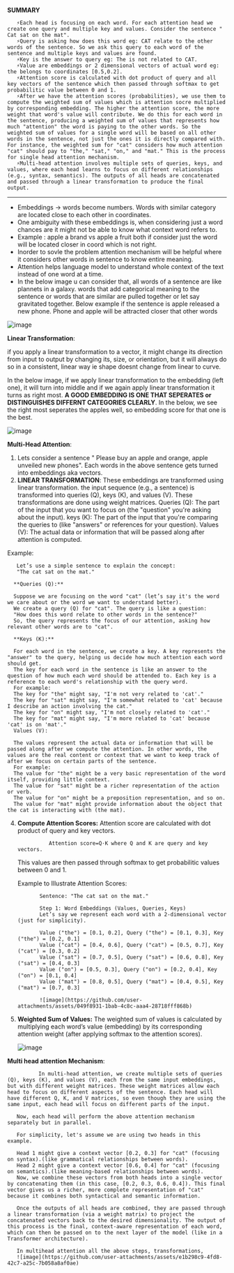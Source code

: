

**SUMMARY** 

       ⚡️Each head is focusing on each word. For each attention head we create one query and multiple key and values. Consider the sentence " Cat sat on the mat". 
       ⚡️Query is asking how does this word eg: CAT relate to the other words of the sentence. So we ask this query to each word of the sentence and multiple keys and values are found.  
       ⚡️Key is the answer to query eg: The is not related to CAT. 
       ⚡️Value are embeddings or 2 dimensional vectors of actual word eg: the belongs to coordinates [0.5,0.2]. 
       ⚡️Attention score is calculated with dot product of query and all key vectors of the sentence which then passed through softmax to get probabilitic value between 0 and 1. 
       ⚡️After we have the attention scores (probabilities), we use them to compute the weighted sum of values which is attention socre multiplied by corresponding embedding. The higher the attention score, the more weight that word's value will contribute. We do this for each word in the sentence, producing a weighted sum of values that represents how much "attention" the word is paying to the other words. So the weighted sum of values for a single word will be based on all other words in the sentence, not just the ones it is directly compared with. For instance, the weighted sum for "cat" considers how much attention "cat" should pay to "the," "sat," "on," and "mat." This is the process for single head attention mechanism.
       ⚡️Multi-head attention involves multiple sets of queries, keys, and values, where each head learns to focus on different relationships (e.g., syntax, semantics). The outputs of all heads are concatenated and passed through a linear transformation to produce the final output.

___________________________________________________________________________________________________________________________

* Embeddings -> words become numbers. Words with similar category are located close to each other in coordinates. 
* One ambiguity with these embeddings is, when considering just a word chances are it might not be able to know what context word refers to. 
* Example : apple a brand vs apple a fruit both if consider just the word will be located closer in coord which is not right. 
* Inorder to sovle the problem attention mechanism will be helpful where it considers other words in sentence to know entire meaning.
* Attention helps language model to understand whole context of the text instead of one word at a time. 
* In the below image u can consider that, all words of a sentence are like plannets in a galaxy. words that add categorical meaning to the sentence or words that are similar are pulled together or let say gravitated together. 
Below example if the sentence is apple released a new phone. Phone and apple will be attracted closer that other words

![image](https://github.com/user-attachments/assets/0bd907fc-de02-48db-9070-25083a148c07)

**Linear Transformation**:

if you apply a linear transformation to a vector, it might change its direction from input to output by changing its, size, or orientation, but it will always do so in a consistent, linear way ie shape doesnt change from linear to curve. 

In the below image, if we apply linear transformation to the embedding (left one), it will turn into middle and if we again apply linear transformation it turns as right most. **A GOOD EMBEDDING IS ONE THAT SEPERATES or DISTINGUISHES DIFFERNT CATEGORIES CLEARLY**. 
In the below, we see the right most seperates the apples well, so embedding score for that one is the best. 

![image](https://github.com/user-attachments/assets/7f89fc1c-84bf-454a-9af4-76302213eef2)


**Multi-Head Attention**:

1) Lets consider a sentence " Please buy an apple and orange, apple unveiled new phones". Each words in the above sentence gets turned into embeddings aka vectors.
2)  **LINEAR TRANSFORMATION**: These embeddings are transformed using linear transformation. the input sequence (e.g., a sentence) is transformed into queries (Q), keys (K), and values (V). These transformations are done using weight matrices. 
       Queries (Q): The part of the input that you want to focus on (the "question" you're asking about the input).
       keys (K): The part of the input that you're comparing the queries to (like "answers" or references for your question).
       Values (V): The actual data or information that will be passed along after attention is computed.

   Example:
       
       Let’s use a simple sentence to explain the concept:
       "The cat sat on the mat."

      **Queries (Q):**
      
      Suppose we are focusing on the word "cat" (let’s say it's the word we care about or the word we want to understand better).
      We create a query (Q) for "cat". The query is like a question:
      "How does this word relate to other words in the sentence?"
      So, the query represents the focus of our attention, asking how relevant other words are to "cat".
      
      **Keys (K):**
      
      For each word in the sentence, we create a key. A key represents the "answer" to the query, helping us decide how much attention each word should get.
      The key for each word in the sentence is like an answer to the question of how much each word should be attended to. Each key is a reference to each word's relationship with the query word.
      For example:
      The key for "the" might say, "I'm not very related to 'cat'."
      The key for "sat" might say, "I'm somewhat related to 'cat' because I describe an action involving the cat."
      The key for "on" might say, "I'm not closely related to 'cat'."
      The key for "mat" might say, "I'm more related to 'cat' because 'cat' is on 'mat'."
      Values (V):
      
      The values represent the actual data or information that will be passed along after we compute the attention. In other words, the values are the real content or context that we want to keep track of after we focus on certain parts of the sentence.
      For example:
      The value for "the" might be a very basic representation of the word itself, providing little context.
      The value for "sat" might be a richer representation of the action or verb.
      The value for "on" might be a preposition representation, and so on.
      The value for "mat" might provide information about the object that the cat is interacting with (the mat).



4) **Compute Attention Scores:**
   Attention score are calculated with dot product of query and key vectors.

                 Attention score=Q⋅K where Q and K are query and key vectors.
   This values are then passed through softmax to get probabilitic values between 0 and 1. 

   Example to Illustrate Attention Scores:
              
              Sentence: "The cat sat on the mat."
              
              Step 1: Word Embeddings (Values, Queries, Keys)
              Let’s say we represent each word with a 2-dimensional vector (just for simplicity).
              
              Value ("the") = [0.1, 0.2], Query ("the") = [0.1, 0.3], Key ("the") = [0.2, 0.1]
              Value ("cat") = [0.4, 0.6], Query ("cat") = [0.5, 0.7], Key ("cat") = [0.3, 0.2]
              Value ("sat") = [0.7, 0.5], Query ("sat") = [0.6, 0.8], Key ("sat") = [0.4, 0.3]
              Value ("on") = [0.5, 0.3], Query ("on") = [0.2, 0.4], Key ("on") = [0.1, 0.4]
              Value ("mat") = [0.8, 0.5], Query ("mat") = [0.4, 0.5], Key ("mat") = [0.7, 0.3]

              ![image](https://github.com/user-attachments/assets/049f8931-1bab-4c8c-aaa4-28718fff868b)


5) **Weighted Sum of Values:**
   The weighted sum of values is calculated by multiplying each word’s value (embedding) by its corresponding attention weight (after applying softmax to the attention scores).
   
   ![image](https://github.com/user-attachments/assets/d7d5a78c-ddb9-4429-b76c-f0c17a87c770)


**Multi head attention Mechanism**:
              
              In multi-head attention, we create multiple sets of queries (Q), keys (K), and values (V), each from the same input embeddings, but with different weight matrices. These weight matrices allow each head to focus on different aspects of the sentence. Each head will have different Q, K, and V matrices, so even though they are using the same input, each head will focus on different parts of the input.
       
       Now, each head will perform the above attention mechanism separately but in parallel.
       
       For simplicity, let's assume we are using two heads in this example.
       
       Head 1 might give a context vector [0.2, 0.3] for "cat" (focusing on syntax).(like grammatical relationships between words).
       Head 2 might give a context vector [0.6, 0.4] for "cat" (focusing on semantics).(like meaning-based relationships between words).
       Now, we combine these vectors from both heads into a single vector by concatenating them (in this case, [0.2, 0.3, 0.6, 0.4]). This final vector gives us a richer, more complete representation of "cat" because it combines both syntactical and semantic information.
       
       Once the outputs of all heads are combined, they are passed through a linear transformation (via a weight matrix) to project the concatenated vectors back to the desired dimensionality. The output of this process is the final, context-aware representation of each word, which can then be passed on to the next layer of the model (like in a Transformer architecture).
       
       In multihead attention all the above steps, transformations, 
       ![image](https://github.com/user-attachments/assets/e1b298c9-4fd8-42c7-a25c-7b058a8af0ae)

       



